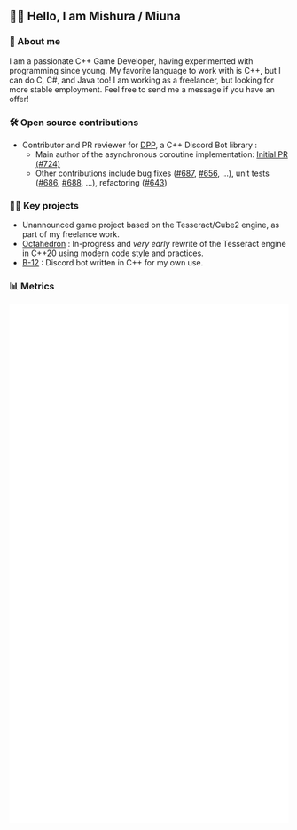 ## 🙋‍♀️ Hello, I am Mishura / Miuna

### 🌺 About me
I am a passionate C++ Game Developer, having experimented with programming since young. My favorite language to work with is C++, but I can do C, C#, and Java too!
I am working as a freelancer, but looking for more stable employment. Feel free to send me a message if you have an offer!

### 🛠️ Open source contributions
 - Contributor and PR reviewer for [DPP](https://github.com/brainboxdotcc/DPP), a C++ Discord Bot library :
   - Main author of the asynchronous coroutine implementation: [Initial PR (#724)](https://github.com/brainboxdotcc/DPP/pull/724)
   - Other contributions include bug fixes ([#687](https://github.com/brainboxdotcc/DPP/pull/687), [#656](https://github.com/brainboxdotcc/DPP/pull/656), ...), unit tests ([#686](https://github.com/brainboxdotcc/DPP/pull/686), [#688](https://github.com/brainboxdotcc/DPP/pull/688), ...), refactoring ([#643](https://github.com/brainboxdotcc/DPP/pull/643))

### 👩‍💻 Key projects
 - Unannounced game project based on the Tesseract/Cube2 engine, as part of my freelance work.
 - [Octahedron](https://github.com/Mishura4/Octahedron) : In-progress and *very early* rewrite of the Tesseract engine in C++20 using modern code style and practices.
 - [B-12](https://github.com/Mishura4/B-12) : Discord bot written in C++ for my own use.


### 📊 Metrics
<picture>
  <img src="/github-metrics.svg" alt="Metrics">
</picture>

<!-- ![Anurag's GitHub stats](https://github-readme-stats.vercel.app/api?username=Mishura4&theme=material-palenight&show_icons=true&hide=issues&count_private=true) -->

<!--
**Mishura4/Mishura4** is a ✨ _special_ ✨ repository because its `README.md` (this file) appears on your GitHub profile.

Here are some ideas to get you started:

- 🔭 I’m currently working on ...
- 🌱 I’m currently learning ...
- 👯 I’m looking to collaborate on ...
- 🤔 I’m looking for help with ...
- 💬 Ask me about ...
- 📫 How to reach me: ...
- 😄 Pronouns: ...
- ⚡ Fun fact: ...
-->
